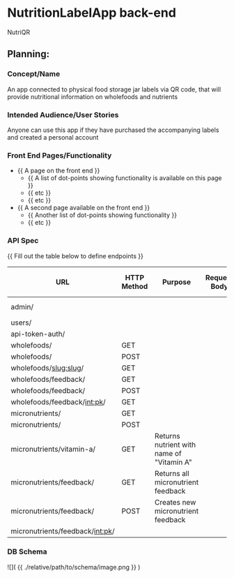 # NutritionLabelApp back-end
NutriQR

## Planning:
### Concept/Name
An app connected to physical food storage jar labels via QR code, that will provide nutritional information on wholefoods and nutrients

### Intended Audience/User Stories
Anyone can use this app if they have purchased the accompanying labels and created a personal account

### Front End Pages/Functionality
- {{ A page on the front end }}
    - {{ A list of dot-points showing functionality is available on this page }}
    - {{ etc }}
    - {{ etc }}
- {{ A second page available on the front end }}
    - {{ Another list of dot-points showing functionality }}
    - {{ etc }}

### API Spec
{{ Fill out the table below to define endpoints }} 

| URL | HTTP Method | Purpose | Request Body | Success Response Code | Authentication/Authorisation |
| --- | ----------- | ------- | ------------ | --------------------- | ---------------------------- |
|  admin/   |             |         |              |                       |          Must be logged in. Must be admin user.       |
|  users/   |             |         |              |                       |                              |
|  api-token-auth/   |             |         |              |                       |                              |
|  wholefoods/   |      GET       |         |              |                       |                              |
|  wholefoods/   |      POST       |         |              |                       |                              |
|  wholefoods/<slug:slug>/   |      GET       |         |              |                       |                              |
|  wholefoods/feedback/   |      GET       |         |              |                       |                              |
|  wholefoods/feedback/   |       POST      |         |              |                       |                              |
|  wholefoods/feedback/<int:pk>/   |      GET       |         |              |                       |                              |
|  micronutrients/   |      GET       |         |              |                       |                              |
|  micronutrients/   |       POST      |         |              |                       |                              |
|  micronutrients/vitamin-a/   |      GET       |    Returns nutrient with name of "Vitamin A"     |              |                       |                              |
|  micronutrients/feedback/   |      GET       |   Returns all micronutrient feedback      |              |                       |                              |
|  micronutrients/feedback/   |      POST       |    Creates new micronutrient feedback     |              |                       |                              |
|  micronutrients/feedback/<int:pk>/   |             |         |              |                       |                              |

### DB Schema
![]( {{ ./relative/path/to/schema/image.png }} )
